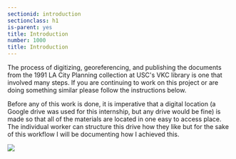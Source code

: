 ```yaml
---
sectionid: introduction
sectionclass: h1
is-parent: yes
title: Introduction
number: 1000
title: Introduction
---
```


The process of digitizing, georeferencing, and publishing the documents from the 1991 LA City Planning collection at USC's VKC library is one that involved many steps. If you are continuing to work on this project or are doing something similar please follow the instructions below.

Before any of this work is done, it is imperative that a digital location (a Google drive was used for this internship, but any drive would be fine) is made so that all of the materials are located in one easy to access place. The individual worker can structure this drive how they like but for the sake of this workflow I will be documenting how I achieved this.

<img src="images/_entries/GitHub.png" class="inline"/>
